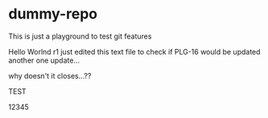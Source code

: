 dummy-repo
==========

This is just a playground to test git features

Hello Worlnd r1
just edited this text file to check if PLG-16 would be updated
another one update...

why doesn't it closes...??

TEST

12345